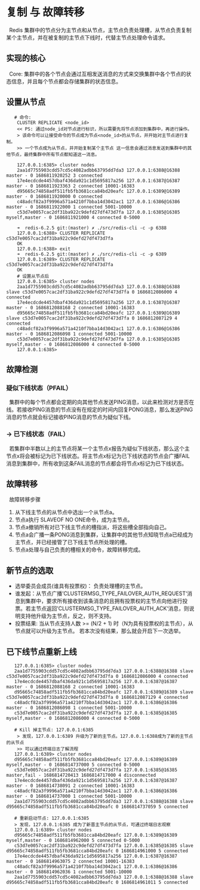 # 复制 与 故障转移
&nbsp;&nbsp;Redis 集群中的节点分为主节点和从节点，主节点负责处理槽，从节点负责复制某个主节点，并在被复制的主节点下线时，代替主节点处理命令请求。

## 实现的核心
&nbsp;&nbsp;Core: 集群中的各个节点会通过互相发送消息的方式来交换集群中各个节点的状态信息，并且每个节点都会存储集群的状态信息。
## 设置从节点
```log
   # 命令:
    CLUSTER REPLICATE <node_id>
    << PS: 通过node_id对节点进行标识，所以需要先将节点添加到集群中，再进行操作。
    > 该命令可以让接受命令的节点成为节点<node_id>的从节点，并开始对主节点进行复制。
    >> 一个节点成为从节点，并开始复制某个主节点 这一信息会通过消息发送到集群中的其他节点，最终集群中所有节点都知道这一消息。

    127.0.0.1:6385> cluster nodes
    2aa1d7755903cdd57cd5c4082adbb63795dd7da3 127.0.0.1:6388@16388 master - 0 1686811920252 3 connected
    17e4ecdcde4457dbaf436da921c1d5695817a256 127.0.0.1:6387@16387 master - 0 1686811923363 2 connected 10001-16383
    d95665c74858adf511fb5fb3681cca84bd20eafc 127.0.0.1:6389@16389 master - 0 1686811920000 0 connected
    c48adcf82a3f9996a571a4210f7bba14d3042ac1 127.0.0.1:6386@16386 master - 0 1686811922000 1 connected 5001-10000
    c53d7e0057cac2df31ba922c9defd27df473d7fa 127.0.0.1:6385@16385 myself,master - 0 1686811921000 4 connected 0-5000

    ➜  redis-6.2.5 git:(master) ✗ ./src/redis-cli -c -p 6388
    127.0.0.1:6388> CLUSTER REPLICATE c53d7e0057cac2df31ba922c9defd27df473d7fa
    OK
    127.0.0.1:6388> exit
    ➜  redis-6.2.5 git:(master) ✗ ./src/redis-cli -c -p 6389
    127.0.0.1:6389> CLUSTER REPLICATE c53d7e0057cac2df31ba922c9defd27df473d7fa
    OK
    # 设置从节点后
    127.0.0.1:6385> cluster nodes
    2aa1d7755903cdd57cd5c4082adbb63795dd7da3 127.0.0.1:6388@16388 slave c53d7e0057cac2df31ba922c9defd27df473d7fa 0 1686812086000 4 connected
    17e4ecdcde4457dbaf436da921c1d5695817a256 127.0.0.1:6387@16387 master - 0 1686812088168 2 connected 10001-16383
    d95665c74858adf511fb5fb3681cca84bd20eafc 127.0.0.1:6389@16389 slave c53d7e0057cac2df31ba922c9defd27df473d7fa 0 1686812087129 4 connected
    c48adcf82a3f9996a571a4210f7bba14d3042ac1 127.0.0.1:6386@16386 master - 0 1686812086098 1 connected 5001-10000
    c53d7e0057cac2df31ba922c9defd27df473d7fa 127.0.0.1:6385@16385 myself,master - 0 1686812086000 4 connected 0-5000
    127.0.0.1:6385> 
```

## 故障检测
### 疑似下线状态（PFAIL）
&nbsp;&nbsp;集群中的每个节点都会定期的向其他节点发送PING消息，以此来检测对方是否在线。若接收PING消息的节点没有在规定的时间内回复PONG消息，那么发送PING消息的节点就会标记接收PING消息的节点为疑似下线。

### -> 已下线状态（FAIL）
&nbsp;&nbsp;若集群中半数以上的主节点将某一个主节点x报告为疑似下线状态，那么这个主节点x将会被标记为已下线状态。将主节点x标记为已下线状态的节点会广播FAIL消息到集群中，所有收到这条FAIL消息的节点都会将节点x标记为已下线状态。

## 故障转移
&nbsp;&nbsp;故障转移步骤
1. 从下线主节点的从节点中选出一个从节点a。
2. 节点a执行 SLAVEOF NO ONE命令，成为主节点。
3. 节点a撤销所有对已下线主节点的槽指派，将这些槽全部指向自己。
4. 节点a会广播一条PONG消息到集群，让集群中的其他节点知晓节点a已经成为主节点，并已经接管了已下线主节点所处理的槽。
5. 节点a处理与自己负责的槽相关的命令，故障转移完成。

## 新节点的选取
- 选举委员会成员(谁具有投票权)： 负责处理槽的主节点。
- 谁发起：从节点广播’CLUSTERMSG_TYPE_FAILOVER_AUTH_REQUEST‘消息到集群中，要求所有接收到该条消息的且拥有投票权的主节点向他进行投票。若主节点返回’CLUSTERMSG_TYPE_FAILOVER_AUTH_ACK‘消息，则说明支持他升级为主节点，反之，则不支持。
- 投票结果: 当从节点支持人数 >= (N/2 + 1) 时（N为具有投票权的主节点），从节点就可以升级为主节点。 若本次没有结果，那么就会开启下一次选举。

## 已下线节点重新上线
```log
   127.0.0.1:6385> cluster nodes
   2aa1d7755903cdd57cd5c4082adbb63795dd7da3 127.0.0.1:6388@16388 slave c53d7e0057cac2df31ba922c9defd27df473d7fa 0 1686812086000 4 connected
   17e4ecdcde4457dbaf436da921c1d5695817a256 127.0.0.1:6387@16387 master - 0 1686812088168 2 connected 10001-16383
   d95665c74858adf511fb5fb3681cca84bd20eafc 127.0.0.1:6389@16389 slave c53d7e0057cac2df31ba922c9defd27df473d7fa 0 1686812087129 4 connected
   c48adcf82a3f9996a571a4210f7bba14d3042ac1 127.0.0.1:6386@16386 master - 0 1686812086098 1 connected 5001-10000
   c53d7e0057cac2df31ba922c9defd27df473d7fa 127.0.0.1:6385@16385 myself,master - 0 1686812086000 4 connected 0-5000

   # Kill 掉主节点: 127.0.0.1:6385
    > 发现，127.0.0.1:6389 升级为了新的主节点。127.0.0.1:6388成为了新的主节点的从节点
    >> 可以通过终端日志了解流程
   127.0.0.1:6389> cluster nodes
   d95665c74858adf511fb5fb3681cca84bd20eafc 127.0.0.1:6389@16389 myself,master - 0 1686814737000 5 connected 0-5000
   c53d7e0057cac2df31ba922c9defd27df473d7fa 127.0.0.1:6385@16385 master,fail - 1686814720413 1686814717000 4 disconnected
   17e4ecdcde4457dbaf436da921c1d5695817a256 127.0.0.1:6387@16387 master - 0 1686814738091 2 connected 10001-16383
   c48adcf82a3f9996a571a4210f7bba14d3042ac1 127.0.0.1:6386@16386 master - 0 1686814737000 1 connected 5001-10000
   2aa1d7755903cdd57cd5c4082adbb63795dd7da3 127.0.0.1:6388@16388 slave d95665c74858adf511fb5fb3681cca84bd20eafc 0 1686814737059 5 connected

   # 重新启动节点: 127.0.0.1:6385
   > 发现，127.0.0.1:6385 成为了新晋主节点的从节点，可通过终端日志观察
   127.0.0.1:6389> cluster nodes
   d95665c74858adf511fb5fb3681cca84bd20eafc 127.0.0.1:6389@16389 myself,master - 0 1686814962000 5 connected 0-5000
   c53d7e0057cac2df31ba922c9defd27df473d7fa 127.0.0.1:6385@16385 slave d95665c74858adf511fb5fb3681cca84bd20eafc 0 1686814961000 5 connected
   17e4ecdcde4457dbaf436da921c1d5695817a256 127.0.0.1:6387@16387 master - 0 1686814963075 2 connected 10001-16383
   c48adcf82a3f9996a571a4210f7bba14d3042ac1 127.0.0.1:6386@16386 master - 0 1686814962036 1 connected 5001-10000
   2aa1d7755903cdd57cd5c4082adbb63795dd7da3 127.0.0.1:6388@16388 slave d95665c74858adf511fb5fb3681cca84bd20eafc 0 1686814961011 5 connected
```
